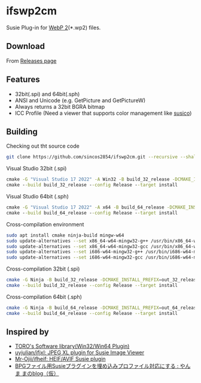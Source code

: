 # ifswp2cm

Susie Plug-in for [WebP 2](https://chromium.googlesource.com/codecs/libwebp2/)(*.wp2) files.

## Download

From [Releases page](https://github.com/sincos2854/ifswp2cm/releases)

## Features

- 32bit(.spi) and 64bit(.sph)
- ANSI and Unicode (e.g. GetPicture and GetPictureW)
- Always returns a 32bit BGRA bitmap
- ICC Profile (Need a viewer that supports color management like [susico](http://www.vector.co.jp/soft/dl/winnt/art/se515212.html))

## Building

Checking out tht source code

```bash
git clone https://github.com/sincos2854/ifswp2cm.git --recursive --shallow-submodules
```

Visual Studio 32bit (.spi)

```bat
cmake -G "Visual Studio 17 2022" -A Win32 -B build_32_release -DCMAKE_INSTALL_PREFIX=out_32_release -DCMAKE_BUILD_TYPE=Release
cmake --build build_32_release --config Release --target install
```

Visual Studio 64bit (.sph)

```bat
cmake -G "Visual Studio 17 2022" -A x64 -B build_64_release -DCMAKE_INSTALL_PREFIX=out_64_release -DCMAKE_BUILD_TYPE=Release
cmake --build build_64_release --config Release --target install
```

Cross-compilation environment

```bash
sudo apt install cmake ninja-build mingw-w64
sudo update-alternatives --set x86_64-w64-mingw32-g++ /usr/bin/x86_64-w64-mingw32-g++-posix
sudo update-alternatives --set x86_64-w64-mingw32-gcc /usr/bin/x86_64-w64-mingw32-gcc-posix
sudo update-alternatives --set i686-w64-mingw32-g++ /usr/bin/i686-w64-mingw32-g++-posix
sudo update-alternatives --set i686-w64-mingw32-gcc /usr/bin/i686-w64-mingw32-gcc-posix
```

Cross-compilation 32bit (.spi)

```bash
cmake -G Ninja -B build_32_release -DCMAKE_INSTALL_PREFIX=out_32_release -DCMAKE_BUILD_TYPE=Release -DCMAKE_SYSTEM_NAME=Windows -DCMAKE_C_COMPILER=i686-w64-mingw32-gcc -DCMAKE_CXX_COMPILER=i686-w64-mingw32-g++
cmake --build build_32_release --config Release --target install
```

Cross-compilation 64bit (.sph)

```bash
cmake -G Ninja -B build_64_release -DCMAKE_INSTALL_PREFIX=out_64_release -DCMAKE_BUILD_TYPE=Release -DCMAKE_SYSTEM_NAME=Windows -DCMAKE_C_COMPILER=x86_64-w64-mingw32-gcc -DCMAKE_CXX_COMPILER=x86_64-w64-mingw32-g++
cmake --build build_64_release --config Release --target install
```

## Inspired by

- [TORO's Software library(Win32/Win64 Plugin)](http://toro.d.dooo.jp/slplugin.html)
- [uyjulian/ifjxl: JPEG XL plugin for Susie Image Viewer](https://github.com/uyjulian/ifjxl)
- [Mr-Ojii/ifheif: HEIF/AVIF Susie plugin](https://github.com/Mr-Ojii/ifheif)
- [BPGファイル用Susieプラグインを埋め込みプロファイル対応にする : やんま まのblog（仮）](http://blog.livedoor.jp/yamma_ma/archives/44473876.html)
